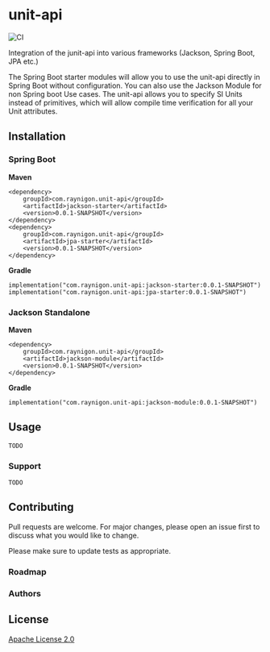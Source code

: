 # unit-api
![CI](https://github.com/raynigon/unit-api/workflows/CI/badge.svg)

Integration of the junit-api into various frameworks (Jackson, Spring Boot, JPA etc.)

The Spring Boot starter modules will allow you to use the unit-api directly in Spring Boot without configuration.
You can also use the Jackson Module for non Spring boot Use cases.
The unit-api allows you to specify SI Units instead of primitives,
which will allow compile time verification for all your Unit attributes.

## Installation

### Spring Boot

**Maven**
```
<dependency>
    groupId>com.raynigon.unit-api</groupId>
    <artifactId>jackson-starter</artifactId>
    <version>0.0.1-SNAPSHOT</version>
</dependency>
<dependency>
    groupId>com.raynigon.unit-api</groupId>
    <artifactId>jpa-starter</artifactId>
    <version>0.0.1-SNAPSHOT</version>
</dependency>
```

**Gradle**
```
implementation("com.raynigon.unit-api:jackson-starter:0.0.1-SNAPSHOT")
implementation("com.raynigon.unit-api:jpa-starter:0.0.1-SNAPSHOT")
```


### Jackson Standalone

**Maven**
```
<dependency>
    groupId>com.raynigon.unit-api</groupId>
    <artifactId>jackson-module</artifactId>
    <version>0.0.1-SNAPSHOT</version>
</dependency>
```

**Gradle**
```
implementation("com.raynigon.unit-api:jackson-module:0.0.1-SNAPSHOT")
```


## Usage

`TODO`

### Support

`TODO`

## Contributing
Pull requests are welcome. For major changes, please open an issue first to discuss what you would like to change.

Please make sure to update tests as appropriate.

### Roadmap


### Authors

## License
[Apache License 2.0](LICENSE)